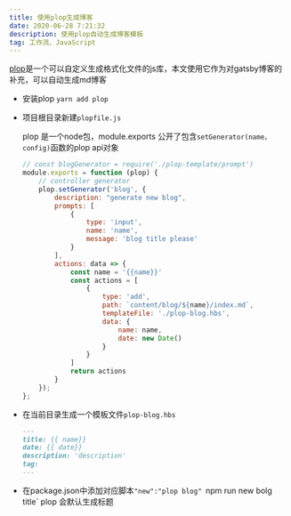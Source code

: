 ```yaml
---
title: 使用plop生成博客
date: 2020-06-28 7:21:32
description: 使用plop自动生成博客模板
tag: 工作流、JavaScript
---
```


[plop](https://github.com/amwmedia/plop)是一个可以自定义生成格式化文件的js库，本文使用它作为对gatsby博客的补充，可以自动生成md博客

* 安装plop `yarn add plop`

* 项目根目录新建`plopfile.js`

  plop 是一个node包，module.exports 公开了包含`setGenerator(name，config)`函数的plop api对象
  
  ```js
  // const blogGenerator = require('./plop-template/prompt')
  module.exports = function (plop) {
      // controller generator
      plop.setGenerator('blog', {
          description: "generate new blog",
          prompts: [
              {
                  type: 'input',
                  name: 'name',
                  message: 'blog title please'
              }
          ],
          actions: data => {
              const name = '{{name}}'
              const actions = [
                  {
                      type: 'add',
                      path: `content/blog/${name}/index.md`,
                      templateFile: './plop-blog.hbs',
                      data: {
                          name: name,
                          date: new Date()
                      }
                  }
              ]
              return actions
          }
      });
  };
  ```
  
* 在当前目录生成一个模板文件`plop-blog.hbs`

  ```markdown
  ---
  title: {{ name}}
  date: {{ date}}
  description: 'description'
  tag: 
  ---
  ```

* 在package.json中添加对应脚本`"new":"plop blog"
`npm run new bolg title` plop 会默认生成标题

